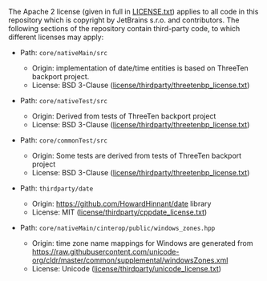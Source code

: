 The Apache 2 license (given in full in [LICENSE.txt](../LICENSE.txt)) applies to all code in this repository which is copyright
by JetBrains s.r.o. and contributors. The following sections of the repository contain third-party code, to which different licenses
may apply:

- Path: `core/nativeMain/src`
    - Origin: implementation of date/time entities is based on ThreeTen backport project.
    - License: BSD 3-Clause ([license/thirdparty/threetenbp_license.txt][threetenbp])

- Path: `core/nativeTest/src`
    - Origin: Derived from tests of ThreeTen backport project
    - License: BSD 3-Clause ([license/thirdparty/threetenbp_license.txt][threetenbp])

- Path: `core/commonTest/src`
    - Origin: Some tests are derived from tests of ThreeTen backport project
    - License: BSD 3-Clause ([license/thirdparty/threetenbp_license.txt][threetenbp])
  
- Path: `thirdparty/date`
    - Origin: https://github.com/HowardHinnant/date library
    - License: MIT ([license/thirdparty/cppdate_license.txt](thirdparty/cppdate_license.txt))

- Path: `core/nativeMain/cinterop/public/windows_zones.hpp`
    - Origin: time zone name mappings for Windows are generated from
      https://raw.githubusercontent.com/unicode-org/cldr/master/common/supplemental/windowsZones.xml
    - License: Unicode ([license/thirdparty/unicode_license.txt](thirdparty/unicode_license.txt))
  
  
[threetenbp]: thirdparty/threetenbp_license.txt